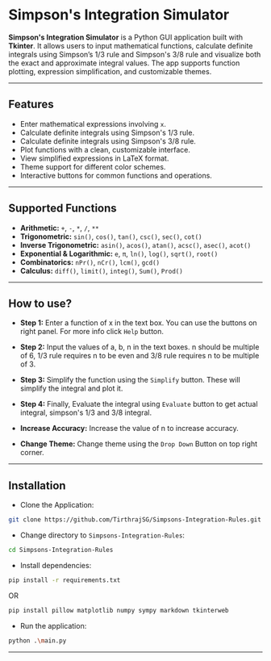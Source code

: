 # Simpson's Integration Simulator

**Simpson's Integration Simulator** is a Python GUI application built with **Tkinter**. It allows users to input mathematical functions, calculate definite integrals using Simpson’s 1/3 rule and Simpson's 3/8 rule and visualize both the exact and approximate integral values. The app supports function plotting, expression simplification, and customizable themes.

---

## Features

- Enter mathematical expressions involving `x`.
- Calculate definite integrals using Simpson's 1/3 rule.
- Calculate definite integrals using Simpson's 3/8 rule.
- Plot functions with a clean, customizable interface.
- View simplified expressions in LaTeX format.
- Theme support for different color schemes.
- Interactive buttons for common functions and operations.

---

## Supported Functions

- **Arithmetic:** `+`, `-`, `*`, `/`, `**`
- **Trigonometric:** `sin()`, `cos()`, `tan()`, `csc()`, `sec()`, `cot()`
- **Inverse Trigonometric:** `asin()`, `acos()`, `atan()`, `acsc()`, `asec()`, `acot()`
- **Exponential & Logarithmic:** `e`, `π`, `ln()`, `log()`, `sqrt()`, `root()`
- **Combinatorics:** `nPr()`, `nCr()`, `lcm()`, `gcd()`
- **Calculus:** `diff()`, `limit()`, `integ()`, `Sum()`, `Prod()`

---

## How to use?

- **Step 1:** Enter a function of x in the text box. You can use the buttons on right panel. For more info click `Help` button.

- **Step 2:** Input the values of a, b, n in the text boxes. n should be multiple of 6, 1/3 rule requires n to be even and 3/8 rule requires n to be multiple of 3.

- **Step 3:** Simplify the function using the `Simplify` button. These will simplify the integral and plot it.

- **Step 4:** Finally, Evaluate the integral using `Evaluate` button to get actual integral, simpson's 1/3 and 3/8 integral.

- **Increase Accuracy:** Increase the value of n to increase accuracy.

- **Change Theme:** Change theme using the `Drop Down` Button on top right corner.

---

## Installation

- Clone the Application:
```bash
git clone https://github.com/TirthrajSG/Simpsons-Integration-Rules.git
```

- Change directory to `Simpsons-Integration-Rules`:
```bash
cd Simpsons-Integration-Rules
```

- Install dependencies:

```bash
pip install -r requirements.txt
```
OR
```bash
pip install pillow matplotlib numpy sympy markdown tkinterweb 
```

- Run the application:
```bash
python .\main.py
```

---